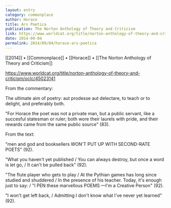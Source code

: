 ```yaml
---
layout: entry
category: commonplace
author: Horace
title: Ars Poetica
publication: The Norton Anthology of Theory and Criticism
link: https://www.worldcat.org/title/norton-anthology-of-theory-and-criticism/oclc/45023141
date: 2014-09-04
permalink: 2014/09/04/horace-ars-poetica
---
```


[[2014]] • [[Commonplace]] • [[Horace]] • [[The Norton Anthology of Theory and Criticism]]

https://www.worldcat.org/title/norton-anthology-of-theory-and-criticism/oclc/45023141

From the commentary: 


The ultimate aim of poetry: aut prodesse aut delectare, to teach or to delight, and preferably both.


"For Horace the poet was not a private man, but a public servant, like a succesful statesman or ruler; both wore their laurels with pride, and their rewards came from the same public source" (83).



From the text: 


"men and god and booksellers WON'T PUT UP WITH SECOND-RATE POETS" (92).


"What you haven't yet published / You can always destroy, but once a word is let go, / It can't be pulled back" (92).


"The flute player who gets to play / At the Pythian games has long since studied and shuddered / In the presence of his teacher. Today, it's enough just to say: / "I PEN these marvellous POEMS —I'm a Creative Person" (92).


"I won't get left back, / Admitting I don't know what I've never yet learned" (92).
